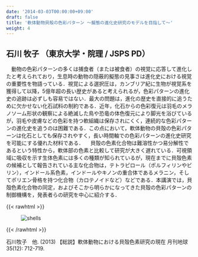 ```yaml
---
date: '2014-03-03T00:00:00+09:00'
draft: false
title: '軟体動物貝殻の色彩パターン 〜擬態の進化史研究のモデルを目指して〜'
weight: 4
---
```


## 石川 牧子 （東京大学・院理 / JSPS PD）
　動物の色彩パターンの多くは捕食者（または被食者）の視覚に応答して進化したと考えられており，生息時の動物の隠蔽的擬態の見事さは進化史における視覚の重要性を物語っている．視覚による選択圧は，カンブリア紀に生物が視覚系を獲得して以降，5億年超の長い歴史があると考えられるが，色彩パターンの進化史の追跡は必ずしも容易ではない．最大の問題は，進化の歴史を直接的に追うために欠かせない化石試料の制約である．近年，化石からの色彩復元は羽毛のメラノソーム形状の観察による絶滅した鳥や恐竜の体色復元により脚光を浴びているが，羽毛や皮膚などの色彩を持つ軟組織は保存されにくく，連続的な色彩パターンの進化史を追うのは困難である．この点において，軟体動物の貝殻の色彩パターンは化石としても保存されやすく，長い時間軸での色彩パターンの進化史研究を可能にする優れた材料である．
　貝殻の色素化合物は難溶性かつ易分解性であるという特性から，軟体部の色素と比較して研究が大きく遅れている．可視領域に吸収を示す生体色素には多くの種類が知られているが，現在までに貝殻色素の候補として報告されている主な化合物は，テトラピロール（ポルフィリンやビリン），インドール系色素，インドールやキノンの重合体であるメラニン，そしてポリエン骨格を持つ化合物（カロテノイドなど）などである．本講演では，貝殻色素化合物の同定，およびそこから明らかになってきた貝殻の色彩パターンの制御機構を，発表者らの研究を中心に紹介する． 


{{< rawhtml >}}
<figure class="ma0 w-75">
    <img 
    src="../Ishikawa_shells.png" 
    alt="shells" 
    style="background-color:white;" 
    >
</figure>
{{< /rawhtml >}}

石川牧子　他. (2013) 【総説】軟体動物における貝殻色素研究の現在 月刊地球 35(12): 712-719.